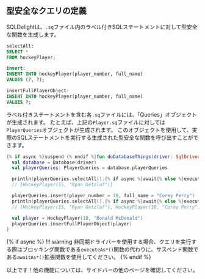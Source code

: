 ## 型安全なクエリの定義

SQLDelightは、`.sq`ファイル内のラベル付きSQLステートメントに対して型安全な関数を生成します。

```sql title="src/main/sqldelight/com/example/sqldelight/hockey/data/Player.sq"
selectAll:
SELECT *
FROM hockeyPlayer;

insert:
INSERT INTO hockeyPlayer(player_number, full_name)
VALUES (?, ?);

insertFullPlayerObject:
INSERT INTO hockeyPlayer(player_number, full_name)
VALUES ?;
```

ラベル付きステートメントを含む各`.sq`ファイルには、「Queries」オブジェクトが生成されます。
たとえば、上記の`Player.sq`ファイルに対しては`PlayerQueries`オブジェクトが生成されます。
このオブジェクトを使用して、実際のSQLステートメントを実行する生成された型安全な関数を呼び出すことができます。

```kotlin
{% if async %}suspend {% endif %}fun doDatabaseThings(driver: SqlDriver) {
  val database = Database(driver)
  val playerQueries: PlayerQueries = database.playerQueries

  println(playerQueries.selectAll().{% if async %}await{% else %}execute{% endif %}AsList()) 
  // [HockeyPlayer(15, "Ryan Getzlaf")]

  playerQueries.insert(player_number = 10, full_name = "Corey Perry")
  println(playerQueries.selectAll().{% if async %}await{% else %}execute{% endif %}AsList()) 
  // [HockeyPlayer(15, "Ryan Getzlaf"), HockeyPlayer(10, "Corey Perry")]

  val player = HockeyPlayer(10, "Ronald McDonald")
  playerQueries.insertFullPlayerObject(player)
}
```

{% if async %}
!!! warning
    非同期ドライバーを使用する場合、クエリを実行する際はブロッキング関数である`executeAs*()`関数の代わりに、サスペンド関数である`awaitAs*()`拡張関数を使用してください。
{% endif %}

以上です！他の機能については、サイドバーの他のページを確認してください。